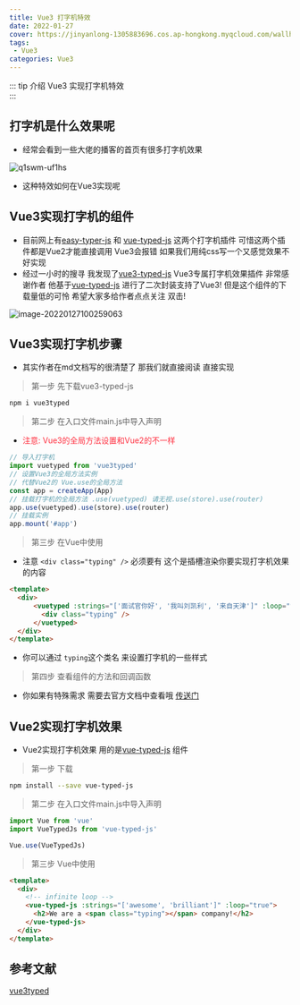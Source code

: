 ```yaml
---
title: Vue3 打字机特效
date: 2022-01-27
cover: https://jinyanlong-1305883696.cos.ap-hongkong.myqcloud.com/wallhaven-e7ro2o.jpg
tags:
 - Vue3
categories: Vue3
---
```


::: tip 介绍
Vue3 实现打字机特效<br>
:::

<!-- more -->

## 打字机是什么效果呢

* 经常会看到一些大佬的播客的首页有很多打字机效果

![q1swm-uf1hs](https://jinyanlong-1305883696.cos.ap-hongkong.myqcloud.com/q1swm-uf1hs.gif)

* 这种特效如何在Vue3实现呢

## Vue3实现打字机的组件

* 目前网上有[easy-typer-js](https://redqueen.gitee.io/typer/#%E4%B8%80%E3%80%81%E6%95%88%E6%9E%9C%E5%B1%95%E7%A4%BA) 和 [vue-typed-js](https://github.com/Orlandster/vue-typed-js) 这两个打字机插件 可惜这两个插件都是Vue2才能直接调用 Vue3会报错 如果我们用纯css写一个又感觉效果不好实现 
* 经过一小时的搜寻 我发现了[vue3-typed-js](https://github.com/Verdicts-ye/vue3-typed-js) Vue3专属打字机效果插件 非常感谢作者 他基于[vue-typed-js](https://github.com/Orlandster/vue-typed-js) 进行了二次封装支持了Vue3! 但是这个组件的下载量低的可怜 希望大家多给作者点点关注 双击!

![image-20220127100259063](https://jinyanlong-1305883696.cos.ap-hongkong.myqcloud.com/image-20220127100259063.png)

## Vue3实现打字机步骤

* 其实作者在md文档写的很清楚了 那我们就直接阅读 直接实现

> 第一步 先下载vue3-typed-js

```bash
npm i vue3typed
```

> 第二步 在入口文件main.js中导入声明

* <font color =#ff3040>注意: Vue3的全局方法设置和Vue2的不一样</font>

```javascript
// 导入打字机
import vuetyped from 'vue3typed'
// 设置Vue3的全局方法实例
// 代替Vue2的 Vue.use的全局方法
const app = createApp(App)
// 挂载打字机的全局方法 .use(vuetyped) 请无视.use(store).use(router)
app.use(vuetyped).use(store).use(router)
// 挂载实例
app.mount('#app')
```

> 第三步 在Vue中使用

* 注意 `<div class="typing" />` 必须要有 这个是插槽渲染你要实现打字机效果的内容

```html
<template>
  <div>
      <vuetyped :strings="['面试官你好', '我叫刘凯利', '来自天津']" :loop="true" :smart-backspace="true">
        <div class="typing" />
      </vuetyped>
  </div>
</template>
```

* 你可以通过 `typing`这个类名 来设置打字机的一些样式

> 第四步 查看组件的方法和回调函数

* 你如果有特殊需求 需要去官方文档中查看哦 [传送门](https://github.com/Verdicts-ye/vue3-typed-js#properties)

## Vue2实现打字机效果

* Vue2实现打字机效果 用的是[vue-typed-js](https://github.com/Orlandster/vue-typed-js#vue-typed-js) 组件 

> 第一步 下载

```bash
npm install --save vue-typed-js
```

> 第二步 在入口文件main.js中导入声明

```js
import Vue from 'vue'
import VueTypedJs from 'vue-typed-js'

Vue.use(VueTypedJs)
```

> 第三步 Vue中使用

```html
<template>
  <div>
	<!-- infinite loop -->
    <vue-typed-js :strings="['awesome', 'brilliant']" :loop="true">
      <h2>We are a <span class="typing"></span> company!</h2>
    </vue-typed-js>
  </div>
</template>
```

## 参考文献

[vue3typed](https://github.com/Verdicts-ye/vue3-typed-js)

